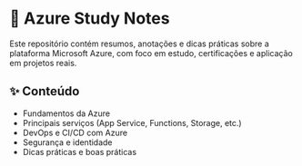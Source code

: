 # 📘 Azure Study Notes

Este repositório contém resumos, anotações e dicas práticas sobre a plataforma Microsoft Azure, com foco em estudo, certificações e aplicação em projetos reais.

## ✨ Conteúdo

- Fundamentos da Azure
- Principais serviços (App Service, Functions, Storage, etc.)
- DevOps e CI/CD com Azure
- Segurança e identidade
- Dicas práticas e boas práticas
